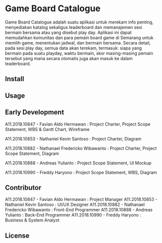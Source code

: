# Game Board Catalogue
Game Board Catalogue adalah suatu aplikasi untuk merekam info penting, menyediakan katalog sekaligus leaderboard dan memanajemen sesi bermain bersama atau yang disebut play day. Aplikasi ini dapat memudahkan komunitas dan para pemain board game di Semarang untuk memilih game, menentukan jadwal, dan bermain bersama. Secara detail, pada sesi play day, semua data akan terekam, termasuk: siapa yang bermain pada suatu playday, waktu bermain, skor masing-masing pemain tersebut yang mana secara otomatis juga akan masuk ke dalam leaderboard.

## Install

## Usage

## Early Development
A11.2018.10847 - Favian Aldo Hermawan : Project Charter, Project  Scope Statement, WBS & Gantt Chart, Wireframe

A11.2018.10853 - Nathaniel Kevin Santoso : Project Charter, Diagram

A11.2018.10882 - Nathanael Fredericko Wibawanto : Project Charter, Project  Scope Statement, Diagram

A11.2018.10888 - Andreas Yulianto : Project  Scope Statement, UI Mockup

A11.2018.10990 - Freddy Haryono : Project  Scope Statement, WBS, Diagram

## Contributor
A11.2018.10847 - Favian Aldo Hermawan : Project Manager
A11.2018.10853 - Nathaniel Kevin Santoso : UI/UX Designer
A11.2018.10882 - Nathanael Fredericko Wibawanto : Front-End Programmer
A11.2018.10888 - Andreas Yulianto : Back-End Programmer
A11.2018.10990 - Freddy Haryono : Business & System Analyst

## License
